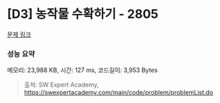 # [D3] 농작물 수확하기 - 2805 

[문제 링크](https://swexpertacademy.com/main/code/problem/problemDetail.do?contestProbId=AV7GLXqKAWYDFAXB) 

### 성능 요약

메모리: 23,988 KB, 시간: 127 ms, 코드길이: 3,953 Bytes



> 출처: SW Expert Academy, https://swexpertacademy.com/main/code/problem/problemList.do